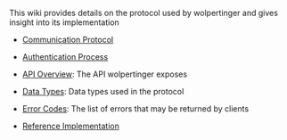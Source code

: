This wiki provides details on the protocol used by wolpertinger and gives insight into its implementation

-	[Communication Protocol](wiki/communication-protocol)
-	[Authentication Process](wiki/authentication-process)
-	[API Overview](wiki/api-overview): The API wolpertinger exposes
-	[Data Types](wiki/data-types-overview): Data types used in the protocol
-	[Error Codes](wiki/error-codes): The list of errors that may be returned by clients 


-	[Reference Implementation](wiki/reference-implementation)